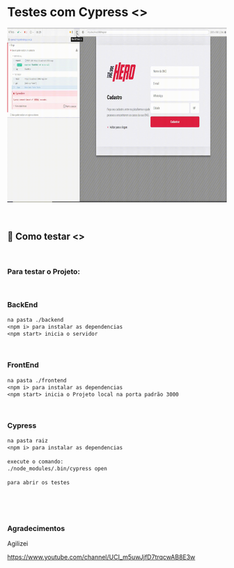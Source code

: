 # Testes com Cypress <>

<img src="https://raw.githubusercontent.com/NycolasSM/assets/main/to-be-hero-cypress-preview.gif" height="400px" alt="Preview">

<br>
<br>
<br>

## 🧩 Como testar <>

<br>

<h3>Para testar o Projeto:</h3>

<br>
<h3>BackEnd</h3>

```
na pasta ./backend
<npm i> para instalar as dependencias
<npm start> inicia o servidor
```

<br>
<h3>FrontEnd</h3>

```
na pasta ./frontend
<npm i> para instalar as dependencias
<npm start> inicia o Projeto local na porta padrão 3000
```

<br>
<h3>Cypress</h3>

```
na pasta raiz
<npm i> para instalar as dependencias

execute o comando:
./node_modules/.bin/cypress open

para abrir os testes
```

<br>
<br>
<br>

<h3>Agradecimentos</h3>
<p>Agilizei </p>
<a href="https://www.youtube.com/channel/UCI_m5uwJjfD7trqcwAB8E3w">https://www.youtube.com/channel/UCI_m5uwJjfD7trqcwAB8E3w</a>
